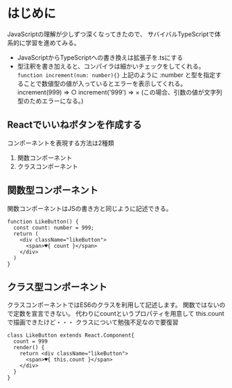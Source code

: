 # はじめに
JavaScriptの理解が少しずつ深くなってきたので、
サバイバルTypeScriptで体系的に学習を進めてみる。

- JavaScriptからTypeScriptへの書き換えは拡張子を.tsにする
- 型注釈を書き加えると、コンパイラは細かいチェックをしてくれる。
`function increment(num: number){}`
上記のように :number と型を指定することで数値型の値が入っているとエラーを表示してくれる。
increment(999) => ○
increment('999') => × (この場合、引数の値が文字列型のためエラーになる。)

## Reactでいいねボタンを作成する
コンポーネントを表現する方法は2種類

1. 関数コンポーネント
2. クラスコンポーネント

関数型コンポーネント
---
関数コンポーネントはJSの書き方と同じように記述できる。
```
function LikeButton() {
  const count: number = 999;
  return (
    <div className="likeButton">
      <span>♥{ count }</span>
    </div>
  )
}
```

クラス型コンポーネント
---
クラスコンポーネントではES6のクラスを利用して記述します。
関数ではないので定数を宣言できない。
代わりにcountというプロパティを用意して
this.countで描画できたけど・・・
クラスについて勉強不足なので要復習
```
class LikeButton extends React.Component{
  count = 999
  render() {
    return <div className="likeButton">
      <span>♥{ this.count }</span>
    </div>
  }
}
```